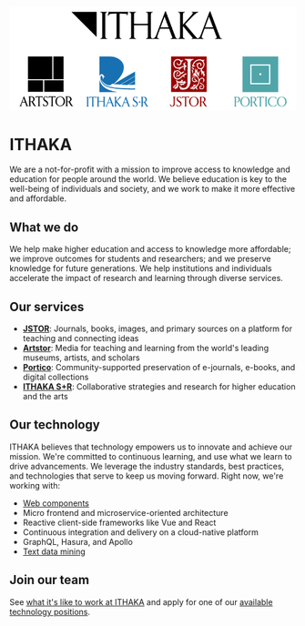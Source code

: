 <div align="center">
    <a href="https://www.ithaka.org">
        <img width="750" alt="ITHAKA, Artstor, ITHAKA S+R, JSTOR, and Portico logos" src="https://github.com/ithaka/.github/blob/master/profile/ITHAKA.png?raw=true" />
    </a>
</div>

# ITHAKA

We are a not-for-profit with a mission to improve access to knowledge and education for people around the world. We believe education is key to the well-being of individuals and society, and we work to make it more effective and affordable.

## What we do

We help make higher education and access to knowledge more affordable; we improve outcomes for students and researchers; and we preserve knowledge for future generations. We help institutions and individuals accelerate the impact of research and learning through diverse services.

## Our services

- [**JSTOR**](https://about.jstor.org): Journals, books, images, and primary sources on a platform for teaching and connecting ideas
- [**Artstor**](https://www.artstor.org): Media for teaching and learning from the world's leading museums, artists, and scholars
- [**Portico**](https://www.portico.org): Community-supported preservation of e-journals, e-books, and digital collections
- [**ITHAKA S+R**](https://sr.ithaka.org): Collaborative strategies and research for higher education and the arts

## Our technology

ITHAKA believes that technology empowers us to innovate and achieve our mission. We're committed to continuous learning, and use what we learn to drive advancements. We leverage the industry standards, best practices, and technologies that serve to keep us moving forward. Right now, we're working with:

* [Web components](https://pharos.jstor.org/storybook/)
* Micro frontend and microservice-oriented architecture
* Reactive client-side frameworks like Vue and React
* Continuous integration and delivery on a cloud-native platform
* GraphQL, Hasura, and Apollo
* [Text data mining](https://constellate.org/)

## Join our team

See [what it's like to work at ITHAKA](https://www.ithaka.org/working-here/) and apply for one of our [available technology positions](https://www.ithaka.org/careers/).
